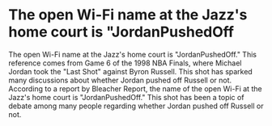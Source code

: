 # The open Wi-Fi name at the Jazz's home court is "JordanPushedOff 
 The open Wi-Fi name at the Jazz's home court is "JordanPushedOff." This reference comes from Game 6 of the 1998 NBA Finals, where Michael Jordan took the "Last Shot" against Byron Russell. This shot has sparked many discussions about whether Jordan pushed off Russell or not. According to a report by Bleacher Report, the name of the open Wi-Fi at the Jazz's home court is "JordanPushedOff." This shot has been a topic of debate among many people regarding whether Jordan pushed off Russell or not.